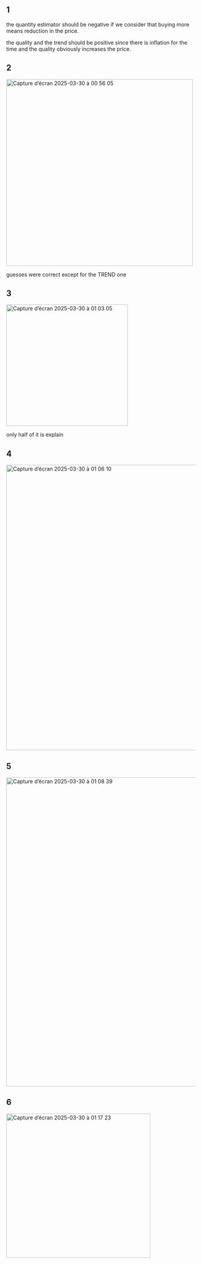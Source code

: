 ## 1 

the quantity estimator should be negative if we consider that buying more means reduction in the price.

the quality and the trend should be positive since there is inflation for the time and the quality obviously increases the price.


## 2

<img width="496" alt="Capture d’écran 2025-03-30 à 00 56 05" src="https://github.com/user-attachments/assets/d7197113-0b62-438f-8dad-a7a5f5c46bfc" />

guesses were correct except for the TREND one

## 3

<img width="323" alt="Capture d’écran 2025-03-30 à 01 03 05" src="https://github.com/user-attachments/assets/a9be8cd9-ad3e-4e26-b710-bcfb9a6f2845" />

only half of it is explain

## 4

<img width="758" alt="Capture d’écran 2025-03-30 à 01 06 10" src="https://github.com/user-attachments/assets/1ac594cb-eda1-4532-9f98-bf9958fabb59" />

## 5

<img width="821" alt="Capture d’écran 2025-03-30 à 01 08 39" src="https://github.com/user-attachments/assets/2cd60eee-5ec1-42ed-ab81-bcc9b64b83e6" />

## 6

<img width="383" alt="Capture d’écran 2025-03-30 à 01 17 23" src="https://github.com/user-attachments/assets/686b7666-1c48-41c4-86de-56fe640e0447" />
